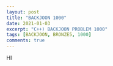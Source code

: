 ```yaml
---
layout: post
title: "BACKJOON 1000"
date: 2021-01-03
excerpt: "C++) BACKJOON PROBLEM 1000"
tags: [BACKJOON, BRONZE5, 1000]
comments: true
---
```


HI
